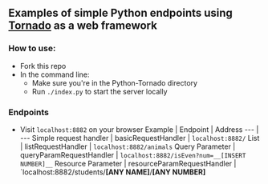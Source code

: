 ## Examples of simple Python endpoints using [Tornado](https://www.tornadoweb.org/en/stable/) as a web framework

### How to use:
- Fork this repo
- In the command line:
  - Make sure you're in the Python-Tornado directory
  - Run `./index.py` to start the server locally

### Endpoints
- Visit `localhost:8882` on your browser
Example | Endpoint | Address 
--- | ---
Simple request handler | basicRequestHandler | `localhost:8882/`
List | listRequestHandler | `localhost:8882/animals`
Query Parameter | queryParamRequestHandler | `localhost:8882/isEven?num=__[INSERT NUMBER]__`
Resource Parameter | resourceParamRequestHandler | `localhost:8882/students/__[ANY NAME]__/__[ANY NUMBER]__

